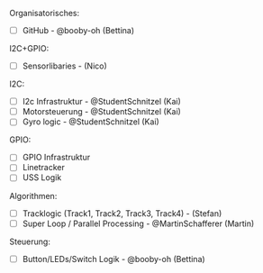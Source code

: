 Organisatorisches:
- [ ] GitHub - @booby-oh (Bettina)

I2C+GPIO:
- [ ] Sensorlibaries - (Nico)

I2C:
- [ ] I2c Infrastruktur - @StudentSchnitzel (Kai)
- [ ] Motorsteuerung - @StudentSchnitzel (Kai)
- [ ] Gyro logic - @StudentSchnitzel (Kai)

GPIO:
- [ ] GPIO Infrastruktur
- [ ] Linetracker
- [ ] USS Logik 

Algorithmen:
- [ ] Tracklogic (Track1, Track2, Track3, Track4) - (Stefan)
- [ ] Super Loop / Parallel Processing - @MartinSchafferer (Martin)

Steuerung:
- [ ] Button/LEDs/Switch Logik - @booby-oh (Bettina)
